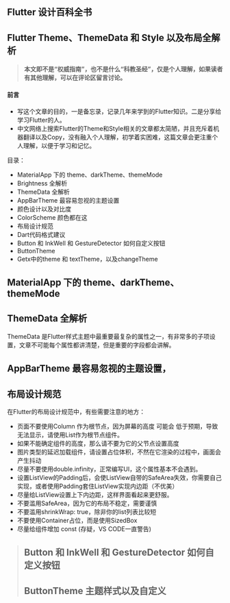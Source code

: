## Flutter 设计百科全书
## Flutter Theme、ThemeData 和 Style 以及布局全解析

> ####  本文即不是“权威指南”，也不是什么“科教圣经”，仅是个人理解，如果读者有其他理解，可以在评论区留言讨论。

#### 前言

- 写这个文章的目的，一是备忘录，记录几年来学到的Flutter知识。二是分享给学习Flutter的人。
- 中文网络上搜索Flutter的Theme和Style相关的文章都太简陋，并且充斥着机器翻译以及Copy，没有融入个人理解，初学着实困难，这篇文章会更注重个人理解，以便于学习和记忆。


目录：
* MaterialApp 下的 theme、darkTheme、themeMode
* Brightness 全解析
* ThemeData 全解析
* AppBarTheme 最容易忽视的主题设置
* 颜色设计以及对比度
* ColorScheme 颜色都在这
* 布局设计规范
* Dart代码格式建议
* Button 和 InkWell 和 GestureDetector 如何自定义按钮
* ButtonTheme
* Getx中的theme 和 textTheme，以及changeTheme


## MaterialApp 下的 theme、darkTheme、themeMode





## ThemeData 全解析
ThemeData 是Flutter样式主题中最重要最复杂的属性之一，有非常多的子项设置，文章不可能每个属性都讲清楚，但是重要的字段都会讲解。

## AppBarTheme 最容易忽视的主题设置， 





## 布局设计规范
在Flutter的布局设计规范中，有些需要注意的地方：
* 页面不要使用Column 作为根节点，因为屏幕的高度 可能会 低于预期，导致无法显示，请使用List作为根节点组件。
* 如果不能确定组件的高度，那么请不要为它的父节点设置高度
* 图片类型的延迟加载组件，请设置占位体积，不然在它渲染的过程中，画面会产生抖动
* 尽量不要使用double.infinity，正常编写UI，这个属性基本不会遇到。
* 设置ListView的Padding后，会使ListView自带的SafeArea失效，你需要自己实现，或者使用Padding套住ListView实现内边距（不优美）
* 尽量给ListView设置上下内边距，这样界面看起来更舒服。
* 不要滥用SafeArea，因为它的布局不稳定，需要谨慎
* 不要滥用shrinkWrap: true，除非你的list列表比较短
* 不要使用Container占位，而是使用SizedBox
* 尽量给组件增加 const (存疑，VS CODE一直警告)




> ## Button 和 InkWell 和 GestureDetector 如何自定义按钮
> ## ButtonTheme 主题样式以及自定义
